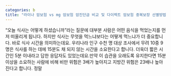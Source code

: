 ```yaml
---
categories: b
title: "라이나 암보험 vs mg 암보험 암진단금 비교 및 다이렉트 암보험 중복보장 선별방법"
---
```

“오늘 식사는 어떻게 하셨습니까”라는 질문에 대부분 사람은 어떤 음식을 먹었는지를 먼저 떠올리게 됩니다. 하지만 식사는 무엇을 먹느냐보다는 어떻게 먹느냐가 더 중요합니다. 바로 식사 시간을 의미하는데요. 우리나라 인구 수천 명 대상 조사에서 무려 10중 9명은 식사를 하는 데에 15분도 채 되지 않는 시간을 소요한다고 합니다. 더욱더 짧은 시간인 5분 이내라고 답한 응답자도 있었는데요.만약 이 습관을 오래도록 유지한다면 15분 이상을 소요하는 사람에 비해 비만 위험은 3배가 높아지고 지방간 위험은 23배나 높아진다고 합니다. 정말